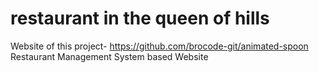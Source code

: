 #  restaurant in the queen of hills
Website of this project-
https://github.com/brocode-git/animated-spoon
Restaurant Management System based Website
